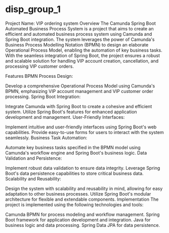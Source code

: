 # disp_group_1



Project Name: VIP ordering system
Overview
The Camunda Spring Boot Automated Business Process System is a project that aims to create an efficient and automated business process system using Camunda and Spring Boot integration. The system leverages the power of Camunda's Business Process Modelling Notation (BPMN) to design an elaborate Operational Process Model, enabling the automation of key business tasks. With the seamless integration of Spring Boot, the project ensures a robust and scalable solution for handling VIP account creation, cancellation, and processing VIP customer orders.

Features
BPMN Process Design:

Develop a comprehensive Operational Process Model using Camunda's BPMN, emphasizing VIP account management and VIP customer order processing.
Spring Boot Integration:

Integrate Camunda with Spring Boot to create a cohesive and efficient system.
Utilize Spring Boot's features for enhanced application development and management.
User-Friendly Interfaces:

Implement intuitive and user-friendly interfaces using Spring Boot's web capabilities.
Provide easy-to-use forms for users to interact with the system seamlessly.
Business Task Automation:

Automate key business tasks specified in the BPMN model using Camunda's workflow engine and Spring Boot's business logic.
Data Validation and Persistence:

Implement robust data validation to ensure data integrity.
Leverage Spring Boot's data persistence capabilities to store critical business data.
Scalability and Reusability:

Design the system with scalability and reusability in mind, allowing for easy adaptation to other business processes.
Utilize Spring Boot's modular architecture for flexible and extendable components.
Implementation
The project is implemented using the following technologies and tools:

Camunda BPMN for process modeling and workflow management.
Spring Boot framework for application development and integration.
Java for business logic and data processing.
Spring Data JPA for data persistence.
